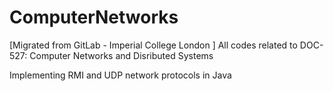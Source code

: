 # ComputerNetworks
[Migrated from GitLab - Imperial College London ] 
All codes related to DOC-527: Computer Networks and Disributed Systems



Implementing RMI and UDP network protocols in Java
